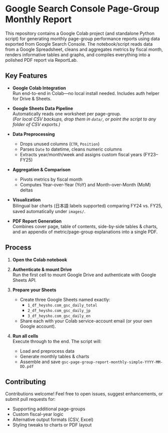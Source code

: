 # Google Search Console Page-Group Monthly Report

This repository contains a Google Colab project (and standalone Python script) for generating monthly page-group performance reports using data exported from Google Search Console. The notebook/script reads data from a Google Spreadsheet, cleans and aggregates metrics by fiscal month, renders informative tables and graphs, and compiles everything into a polished PDF report via ReportLab.

## Key Features

- **Google Colab Integration**  
  Run end-to-end in Colab—no local install needed. Includes auth helper for Drive & Sheets.

- **Google Sheets Data Pipeline**  
  Automatically reads one worksheet per page-group.  
  *(For local CSV backups, drop them in `data/`, or point the script to any folder of CSV exports.)*

- **Data Preprocessing**  
  - Drops unused columns (`CTR`, `Position`)  
  - Parses `Date` to datetime, cleans numeric columns  
  - Extracts year/month/week and assigns custom fiscal years (FY23–FY25)

- **Aggregation & Comparison**  
  - Pivots metrics by fiscal month  
  - Computes Year-over-Year (YoY) and Month-over-Month (MoM) deltas

- **Visualization**  
  Bilingual bar charts (日本語 labels supported) comparing FY24 vs. FY25, saved automatically under `images/`.

- **PDF Report Generation**  
  Combines cover page, table of contents, side-by-side tables & charts, and an appendix of metric/page-group explanations into a single PDF.

## Process

1. **Open the Colab notebook**  

2. **Authenticate & mount Drive**  
   Run the first cell to mount Google Drive and authenticate with Google Sheets API.

3. **Prepare your Sheets**  
   - Create three Google Sheets named exactly:  
     - `1_df_heysho.com_gsc_daily_total`  
     - `2_df_heysho.com_gsc_daily_jp`  
     - `3_df_heysho.com_gsc_daily_en`  
   - Share each with your Colab service-account email (or your own Google account).

4. **Run all cells**  
   Execute through to the end. The script will:  
   - Load and preprocess data  
   - Generate monthly tables & charts  
   - Assemble and save `gsc-page-group-report-monthly-simple-YYYY-MM-DD.pdf`

## Contributing
Contributions welcome! Feel free to open issues, suggest enhancements, or submit pull requests for:

- Supporting additional page-groups
- Custom fiscal-year logic
- Alternative output formats (CSV, Excel)
- Styling tweaks to charts or PDF layout
